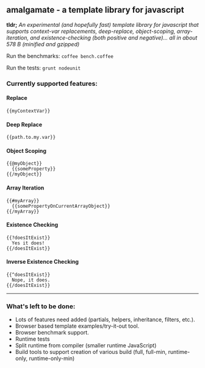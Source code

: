 ## amalgamate - a template library for javascript

**tldr;** *An experimental (and hopefully fast) template library for javascript
that supports context-var replacements, deep-replace, object-scoping,
array-iteration, and existence-checking (both positive and negative)... all in 
about 578 B (minified and gzipped)*

Run the benchmarks: `coffee bench.coffee`

Run the tests: `grunt nodeunit`

### Currently supported features:

#### Replace

    {{myContextVar}}
  
#### Deep Replace

    {{path.to.my.var}}
  
#### Object Scoping

    {{@myObject}}
      {{someProperty}}
    {{/myObject}}
  
#### Array Iteration

    {{#myArray}}
      {{somePropertyOnCurrentArrayObject}}
    {{/myArray}}
  
#### Existence Checking

    {{?doesItExist}}
      Yes it does!
    {{/doesItExist}}
  
#### Inverse Existence Checking

    {{^doesItExist}}
      Nope, it does.
    {{/doesItExist}}
  
------

### What's left to be done:

- Lots of features need added (partials, helpers, inheritance, filters, etc.).
- Browser based template examples/try-it-out tool.
- Browser benchmark support.
- Runtime tests
- Split runtime from compiler (smaller runtime JavaScript)
- Build tools to support creation of various build (full, full-min, runtime-only, runtime-only-min)
